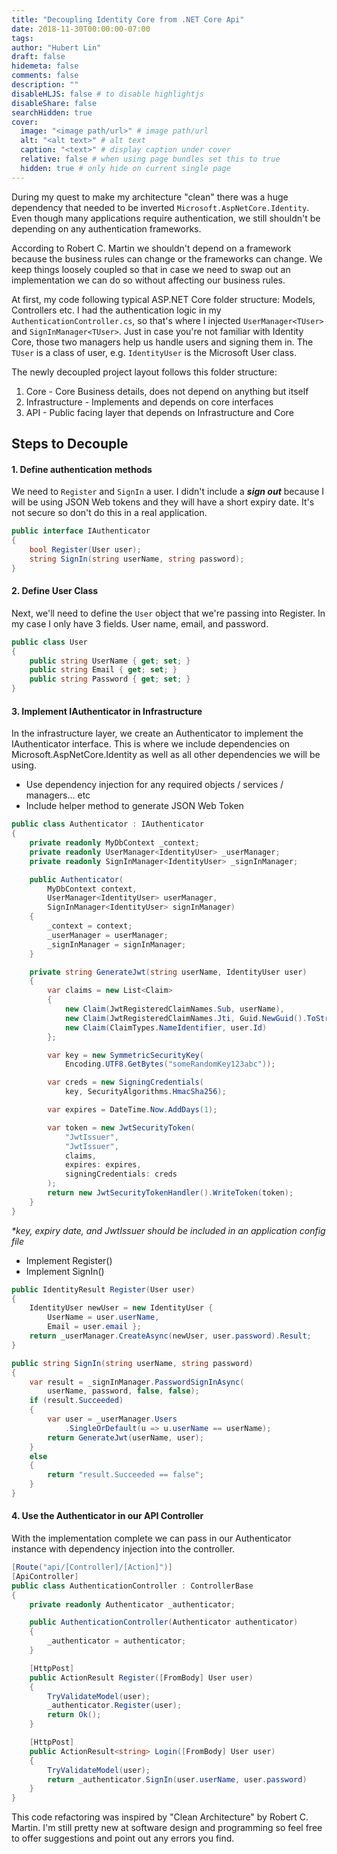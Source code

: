 ```yaml
---
title: "Decoupling Identity Core from .NET Core Api"
date: 2018-11-30T00:00:00-07:00
tags:
author: "Hubert Lin"
draft: false
hidemeta: false
comments: false
description: ""
disableHLJS: false # to disable highlightjs
disableShare: false
searchHidden: true
cover:
  image: "<image path/url>" # image path/url
  alt: "<alt text>" # alt text
  caption: "<text>" # display caption under cover
  relative: false # when using page bundles set this to true
  hidden: true # only hide on current single page
---
```


During my quest to make my architecture "clean" there was a huge dependency that
needed to be inverted `Microsoft.AspNetCore.Identity`. Even though many
applications require authentication, we still shouldn't be depending on any
authentication frameworks.

According to Robert C. Martin we shouldn't depend on a framework because the
business rules can change or the frameworks can change. We keep things loosely
coupled so that in case we need to swap out an implementation we can do so
without affecting our business rules.

At first, my code following typical ASP.NET Core folder structure: Models,
Controllers etc. I had the authentication logic in my
`AuthenticationController.cs`, so that's where I injected `UserManager<TUser>`
and `SignInManager<TUser>`. Just in case you're not familiar with Identity Core,
those two managers help us handle users and signing them in. The `TUser` is a
class of user, e.g. `IdentityUser` is the Microsoft User class.

The newly decoupled project layout follows this folder structure:

1. Core - Core Business details, does not depend on anything but itself
2. Infrastructure - Implements and depends on core interfaces
3. API - Public facing layer that depends on Infrastructure and Core

## Steps to Decouple

#### 1. Define authentication methods

We need to `Register` and `SignIn` a user. I didn't include a _**sign out**_
because I will be using JSON Web tokens and they will have a short expiry date.
It's not secure so don't do this in a real application.

```csharp
public interface IAuthenticator
{
    bool Register(User user);
    string SignIn(string userName, string password);
}
```

#### 2. Define User Class

Next, we'll need to define the `User` object that we're passing into Register.
In my case I only have 3 fields. User name, email, and password.

```csharp
public class User
{
    public string UserName { get; set; }
    public string Email { get; set; }
    public string Password { get; set; }
}
```

#### 3. Implement IAuthenticator in Infrastructure

In the infrastructure layer, we create an Authenticator to implement the
IAuthenticator interface. This is where we include dependencies on
Microsoft.AspNetCore.Identity as well as all other dependencies we will be
using.

- Use dependency injection for any required objects / services / managers... etc
- Include helper method to generate JSON Web Token

```csharp
public class Authenticator : IAuthenticator
{
    private readonly MyDbContext _context;
    private readonly UserManager<IdentityUser> _userManager;
    private readonly SignInManager<IdentityUser> _signInManager;

    public Authenticator(
        MyDbContext context,
        UserManager<IdentityUser> userManager,
        SignInManager<IdentityUser> signInManager)
    {
        _context = context;
        _userManager = userManager;
        _signInManager = signInManager;
    }

    private string GenerateJwt(string userName, IdentityUser user)
    {
        var claims = new List<Claim>
        {
            new Claim(JwtRegisteredClaimNames.Sub, userName),
            new Claim(JwtRegisteredClaimNames.Jti, Guid.NewGuid().ToString()),
            new Claim(ClaimTypes.NameIdentifier, user.Id)
        };

        var key = new SymmetricSecurityKey(
            Encoding.UTF8.GetBytes("someRandomKey123abc"));

        var creds = new SigningCredentials(
            key, SecurityAlgorithms.HmacSha256);

        var expires = DateTime.Now.AddDays(1);

        var token = new JwtSecurityToken(
            "JwtIssuer",
            "JwtIssuer",
            claims,
            expires: expires,
            signingCredentials: creds
        );
        return new JwtSecurityTokenHandler().WriteToken(token);
    }
}
```

_\*key, expiry date, and JwtIssuer should be included in an application config
file_

- Implement Register()
- Implement SignIn()

```csharp
public IdentityResult Register(User user)
{
    IdentityUser newUser = new IdentityUser {
        UserName = user.userName,
        Email = user.email };
    return _userManager.CreateAsync(newUser, user.password).Result;
}

public string SignIn(string userName, string password)
{
    var result = _signInManager.PasswordSignInAsync(
        userName, password, false, false);
    if (result.Succeeded)
    {
        var user = _userManager.Users
            .SingleOrDefault(u => u.userName == userName);
        return GenerateJwt(userName, user);
    }
    else
    {
        return "result.Succeeded == false";
    }
}
```

#### 4. Use the Authenticator in our API Controller

With the implementation complete we can pass in our Authenticator instance with
dependency injection into the controller.

```csharp
[Route("api/[Controller]/[Action]")]
[ApiController]
public class AuthenticationController : ControllerBase
{
    private readonly Authenticator _authenticator;

    public AuthenticationController(Authenticator authenticator)
    {
        _authenticator = authenticator;
    }

    [HttpPost]
    public ActionResult Register([FromBody] User user)
    {
        TryValidateModel(user);
        _authenticator.Register(user);
        return Ok();
    }

    [HttpPost]
    public ActionResult<string> Login([FromBody] User user)
    {
        TryValidateModel(user);
        return _authenticator.SignIn(user.userName, user.password)
    }
}
```

This code refactoring was inspired by "Clean Architecture" by Robert C. Martin.
I'm still pretty new at software design and programming so feel free to offer
suggestions and point out any errors you find.
